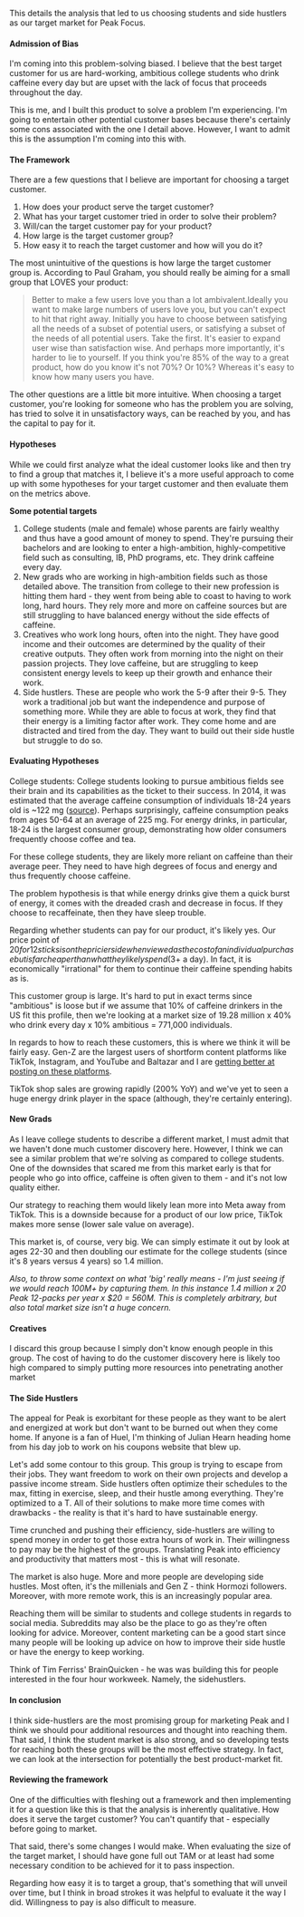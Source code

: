 This details the analysis that led to us choosing students and side hustlers as our target market for Peak Focus.

#### Admission of Bias

I'm coming into this problem-solving biased. I believe that the best target customer for us are hard-working, ambitious college students who drink caffeine every day but are upset with the lack of focus that proceeds throughout the day.

This is me, and I built this product to solve a problem I'm experiencing. I'm going to entertain other potential customer bases because there's certainly some cons associated with the one I detail above. However, I want to admit this is the assumption I'm coming into this with. 
#### The Framework

There are a few questions that I believe are important for choosing a target customer.

1. How does your product serve the target customer?
2. What has your target customer tried in order to solve their problem?
3. Will/can the target customer pay for your product?
4. How large is the target customer group?
5. How easy it to reach the target customer and how will you do it?

The most unintuitive of the questions is how large the target customer group is. According to Paul Graham, you should really be aiming for a small group that LOVES your product:

> Better to make a few users love you than a lot ambivalent.Ideally you want to make large numbers of users love you, but you can't expect to hit that right away. Initially you have to choose between satisfying all the needs of a subset of potential users, or satisfying a subset of the needs of all potential users. Take the first. It's easier to expand user wise than satisfaction wise. And perhaps more importantly, it's harder to lie to yourself. If you think you're 85% of the way to a great product, how do you know it's not 70%? Or 10%? Whereas it's easy to know how many users you have.

The other questions are a little bit more intuitive. When choosing a target customer, you're looking for someone who has the problem you are solving, has tried to solve it in unsatisfactory ways, can be reached by you, and has the capital to pay for it.

#### Hypotheses

While we could first analyze what the ideal customer looks like and then try to find a group that matches it, I believe it's a more useful approach to come up with some hypotheses for your target customer and then evaluate them on the metrics above.

**Some potential targets**
1. College students (male and female) whose parents are fairly wealthy and thus have a good amount of money to spend. They're pursuing their bachelors and are looking to enter a high-ambition, highly-competitive field such as consulting, IB, PhD programs, etc. They drink caffeine every day.
2. New grads who are working in high-ambition fields such as those detailed above. The transition from college to their new profession is hitting them hard - they went from being able to coast to having to work long, hard hours. They rely more and more on caffeine sources but are still struggling to have balanced energy without the side effects of caffeine.
3. Creatives who work long hours, often into the night. They have good income and their outcomes are determined by the quality of their creative outputs. They often work from morning into the night on their passion projects. They love caffeine, but are struggling to keep consistent energy levels to keep up their growth and enhance their work. 
4. Side hustlers. These are people who work the 5-9 after their 9-5. They work a traditional job but want the independence and purpose of something more. While they are able to focus at work, they find that their energy is a limiting factor after work. They come home and are distracted and tired from the day. They want to build out their side hustle but struggle to do so.

#### Evaluating Hypotheses

College students:
College students looking to pursue ambitious fields see their brain and its capabilities as the ticket to their success. In 2014, it was estimated that the average caffeine consumption of individuals 18-24 years old is ~122 mg ([source](https://www.sciencedirect.com/science/article/pii/S0278691513007175)). Perhaps surprisingly, caffeine consumption peaks from ages 50-64 at an average of 225 mg. For energy drinks, in particular, 18-24 is the largest consumer group, demonstrating how older consumers frequently choose coffee and tea.

For these college students, they are likely more reliant on caffeine than their average peer. They need to have high degrees of focus and energy and thus frequently choose caffeine.

The problem hypothesis is that while energy drinks give them a quick burst of energy, it comes with the dreaded crash and decrease in focus. If they choose to recaffeinate, then they have sleep trouble.

Regarding whether students can pay for our product, it's likely yes. Our price point of $20 for 12 sticks is on the pricier side when viewed as the cost of an individual purchase but is far cheaper than what they likely spend ($3+ a day). In fact, it is economically "irrational" for them to continue their caffeine spending habits as is.

This customer group is large. It's hard to put in exact terms since "ambitious" is loose but if we assume that 10% of caffeine drinkers in the US fit this profile, then we're looking at a market size of 19.28 million x 40% who drink every day x 10% ambitious = 771,000 individuals.

In regards to how to reach these customers, this is where we think it will be fairly easy. Gen-Z are the largest users of shortform content platforms like TikTok, Instagram, and YouTube and Baltazar and I are [getting better at posting on these platforms](https://www.youtube.com/shorts/nqnRjWnj1Go).

TikTok shop sales are growing rapidly (200% YoY) and we've yet to seen a huge energy drink player in the space (although, they're certainly entering).

#### New Grads

As I leave college students to describe a different market, I must admit that we haven't done much customer discovery here. However, I think we can see a similar problem that we're solving as compared to college students. One of the downsides that scared me from this market early is that for people who go into office, caffeine is often given to them - and it's not low quality either.

Our strategy to reaching them would likely lean more into Meta away from TikTok. This is a downside because for a product of our low price, TikTok makes more sense (lower sale value on average).

This market is, of course, very big. We can simply estimate it out by look at ages 22-30 and then doubling our estimate for the college students (since it's 8 years versus 4 years) so 1.4 million.

*Also, to throw some context on what 'big' really means - I'm just seeing if we would reach 100M+ by capturing them. In this instance 1.4 million x 20 Peak 12-packs per year x $20 = 560M. This is completely arbitrary, but also total market size isn't a huge concern.*

#### Creatives

I discard this group because I simply don't know enough people in this group. The cost of having to do the customer discovery here is likely too high compared to simply putting more resources into penetrating another market

#### The Side Hustlers

The appeal for Peak is exorbitant for these people as they want to be alert and energized at work but don't want to be burned out when they come home. If anyone is a fan of Huel, I'm thinking of Julian Hearn heading home from his day job to work on his coupons website that blew up.

Let's add some contour to this group. This group is trying to escape from their jobs. They want freedom to work on their own projects and develop a passive income stream. Side hustlers often optimize their schedules to the max, fitting in exercise, sleep, and their hustle among everything. They're optimized to a T. All of their solutions to make more time comes with drawbacks - the reality is that it's hard to have sustainable energy.

Time crunched and pushing their efficiency, side-hustlers are willing to spend money in order to get those extra hours of work in. Their willingness to pay may be the highest of the groups. Translating Peak into efficiency and productivity that matters most - this is what will resonate.

The market is also huge. More and more people are developing side hustles. Most often, it's the millenials and Gen Z - think Hormozi followers. Moreover, with more remote work, this is an increasingly popular area.

Reaching them will be similar to students and college students in regards to social media. Subreddits may also be the place to go as they're often looking for advice. Moreover, content marketing can be a good start since many people will be looking up advice on how to improve their side hustle or have the energy to keep working.

Think of Tim Ferriss' BrainQuicken - he was was building this for people interested in the four hour workweek. Namely, the sidehustlers.

#### In conclusion

I think side-hustlers are the most promising group for marketing Peak and I think we should pour additional resources and thought into reaching them. That said, I think the student market is also strong, and so developing tests for reaching both these groups will be the most effective strategy. In fact, we can look at the intersection for potentially the best product-market fit.


#### Reviewing the framework

One of the difficulties with fleshing out a framework and then implementing it for a question like this is that the analysis is inherently qualitative. How does it serve the target customer? You can't quantify that - especially before going to market.

That said, there's some changes I would make. When evaluating the size of the target market, I should have gone full out TAM or at least had some necessary condition to be achieved for it to pass inspection.

Regarding how easy it is to target a group, that's something that will unveil over time, but I think in broad strokes it was helpful to evaluate it the way I did. Willingness to pay is also difficult to measure.

